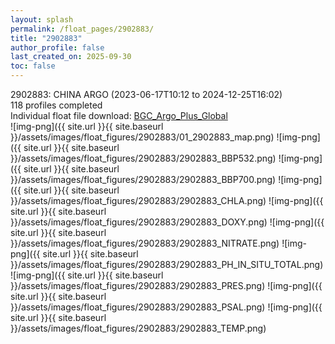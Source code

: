 ```yaml
---
layout: splash
permalink: /float_pages/2902883/
title: "2902883"
author_profile: false
last_created_on: 2025-09-30
toc: false
---
```

 
2902883: CHINA ARGO (2023-06-17T10:12 to 2024-12-25T16:02)\
118 profiles completed\
Individual float file download: [BGC_Argo_Plus_Global](https://ftp.soest.hawaii.edu/bgc_argo_plus/Individual_Floats/outliers_removed/2902883_Sprof_processed.nc)\
![img-png]({{ site.url }}{{ site.baseurl }}/assets/images/float_figures/2902883/01_2902883_map.png)
![img-png]({{ site.url }}{{ site.baseurl }}/assets/images/float_figures/2902883/2902883_BBP532.png)
![img-png]({{ site.url }}{{ site.baseurl }}/assets/images/float_figures/2902883/2902883_BBP700.png)
![img-png]({{ site.url }}{{ site.baseurl }}/assets/images/float_figures/2902883/2902883_CHLA.png)
![img-png]({{ site.url }}{{ site.baseurl }}/assets/images/float_figures/2902883/2902883_DOXY.png)
![img-png]({{ site.url }}{{ site.baseurl }}/assets/images/float_figures/2902883/2902883_NITRATE.png)
![img-png]({{ site.url }}{{ site.baseurl }}/assets/images/float_figures/2902883/2902883_PH_IN_SITU_TOTAL.png)
![img-png]({{ site.url }}{{ site.baseurl }}/assets/images/float_figures/2902883/2902883_PRES.png)
![img-png]({{ site.url }}{{ site.baseurl }}/assets/images/float_figures/2902883/2902883_PSAL.png)
![img-png]({{ site.url }}{{ site.baseurl }}/assets/images/float_figures/2902883/2902883_TEMP.png)
